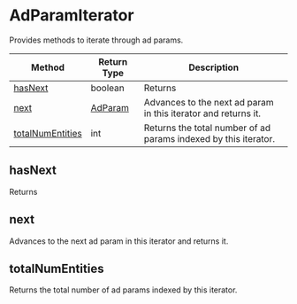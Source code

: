 # AdParamIterator
Provides methods to iterate through ad params.

|Method|Return Type|Description|
|-|-|-
[hasNext]('#hasNext')|boolean|Returns <br />
[next]('#next')|[AdParam](./AdParam)|Advances to the next ad param in this iterator and returns it.<br />
[totalNumEntities]('#totalNumEntities')|int|Returns the total number of ad params indexed by this iterator.<br />

<a name="#hasNext"></a>
## hasNext
Returns 


<a name="#next"></a>
## next
Advances to the next ad param in this iterator and returns it.


<a name="#totalNumEntities"></a>
## totalNumEntities
Returns the total number of ad params indexed by this iterator.


